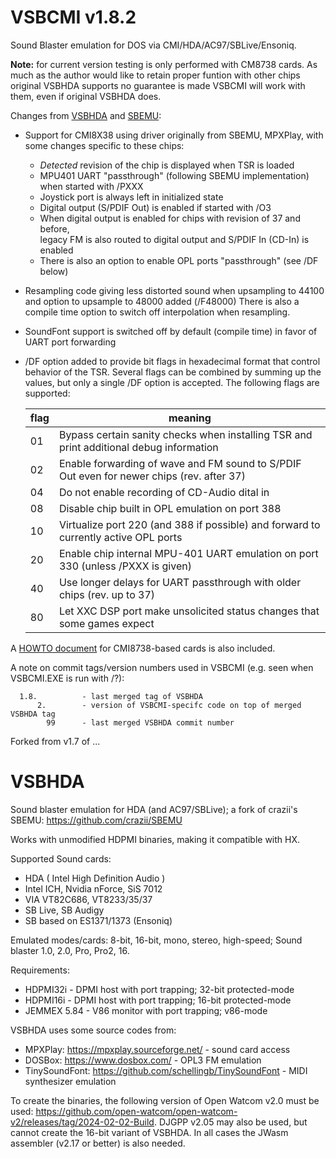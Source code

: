 # VSBCMI v1.8.2

Sound Blaster emulation for DOS via CMI/HDA/AC97/SBLive/Ensoniq.

__Note:__ for current version testing is only performed with CM8738 cards. 
          As much as the author would like to retain proper funtion with other chips original VSBHDA supports 
          no guarantee is made VSBCMI will work with them, even if original VSBHDA does.

Changes from [VSBHDA](https://github.com/Baron-von-Riedesel/VSBHDA) and [SBEMU](https://github.com/crazii/SBEMU):
 * Support for CMI8X38 using driver originally from SBEMU, MPXPlay, with some changes specific to these chips:
    * _Detected_ revision of the chip is displayed when TSR is loaded
    * MPU401 UART "passthrough" (following SBEMU implementation) when started with /PXXX
    * Joystick port is always left in initialized state 
    * Digital output (S/PDIF Out) is enabled if started with /O3
    * When digital output is enabled for chips with revision of 37 and before,   
      legacy FM is also routed to digital output and S/PDIF In (CD-In) is enabled
    * There is also an option to enable OPL ports "passthrough" (see /DF below)  
 * Resampling code giving less distorted sound when upsampling to 44100 
   and option to upsample to 48000 added (/F48000) 
   There is also a compile time option to switch off interpolation when resampling.
 * SoundFont support is switched off by default (compile time) in favor of UART port forwarding
 * /DF option added to provide bit flags in hexadecimal format that control behavior of the TSR. 
   Several flags can be combined by summing up the values, but only a single /DF option is accepted.
   The following flags are supported:
   
   | flag   | meaning
   |--------|------------------------------------------------------------------------------------------|
   | 01     | Bypass certain sanity checks when installing TSR and print additional debug information  |
   | 02     | Enable forwarding of wave and FM sound to S/PDIF Out even for newer chips (rev. after 37)|
   | 04     | Do not enable recording of CD-Audio dital in                                             |
   | 08     | Disable chip built in OPL emulation on port 388                                          |
   | 10     | Virtualize port 220 (and 388 if possible) and forward to currently active OPL ports      |
   | 20     | Enable chip internal MPU-401 UART emulation on port 330 (unless /PXXX is given)          |
   | 40     | Use longer delays for UART passthrough with older chips (rev. up to 37)                  |
   | 80     | Let XXC DSP port make unsolicited status changes that some games expect                  |

A [HOWTO document](/HOWTO/CM8738-howto.md) for CMI8738-based cards is also included.

A note on commit tags/version numbers used in VSBCMI (e.g. seen when VSBCMI.EXE is run with /?):

      1.8.          - last merged tag of VSBHDA 
          2.        - version of VSBCMI-specifc code on top of merged VSBHDA tag
            99      - last merged VSBHDA commit number

Forked from v1.7 of ...

# VSBHDA
Sound blaster emulation for HDA (and AC97/SBLive); a fork of crazii's SBEMU: https://github.com/crazii/SBEMU

Works with unmodified HDPMI binaries, making it compatible with HX.

Supported Sound cards:
 * HDA ( Intel High Definition Audio )
 * Intel ICH, Nvidia nForce, SiS 7012
 * VIA VT82C686, VT8233/35/37
 * SB Live, SB Audigy
 * SB based on ES1371/1373 (Ensoniq)

Emulated modes/cards:
8-bit, 16-bit, mono, stereo, high-speed;
Sound blaster 1.0, 2.0, Pro, Pro2, 16.

Requirements:
 * HDPMI32i - DPMI host with port trapping; 32-bit protected-mode
 * HDPMI16i - DPMI host with port trapping; 16-bit protected-mode
 * JEMMEX 5.84 - V86 monitor with port trapping; v86-mode
 
VSBHDA uses some source codes from:
 * MPXPlay: https://mpxplay.sourceforge.net/ - sound card access
 * DOSBox: https://www.dosbox.com/ - OPL3 FM emulation
 * TinySoundFont: https://github.com/schellingb/TinySoundFont - MIDI synthesizer emulation

To create the binaries, the following version of Open Watcom v2.0 must be used:
https://github.com/open-watcom/open-watcom-v2/releases/tag/2024-02-02-Build.
DJGPP v2.05 may also be used, but cannot create the 16-bit variant of VSBHDA.
In all cases the JWasm assembler (v2.17 or better) is also needed.

